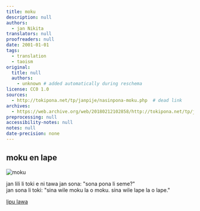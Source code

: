 ```yaml
---
title: moku
description: null
authors:
  - jan Nikita
translators: null
proofreaders: null
date: 2001-01-01
tags:
  - translation
  - taoism
original:
  title: null
  authors:
    - unknown # added automatically during reschema
license: CC0 1.0
sources:
  - http://tokipona.net/tp/janpije/nasinpona-moku.php  # dead link
archives:
  - https://web.archive.org/web/20180212102858/http://tokipona.net/tp/janpije/nasinpona-moku.php
preprocessing: null
accessibility-notes: null
notes: null
date-precision: none
---
```


## moku en lape

![moku](https://web.archive.org/web/20180212102858im_/http://tokipona.net/tp/janpije/texts/nasinpona/moku.png)

jan lili li toki e ni tawa jan sona: "sona pona li seme?"  \
jan sona li toki: "sina wile moku la o moku. sina wile lape la o lape." 

[lipu lawa](./nasin-pona-nasin.md)
